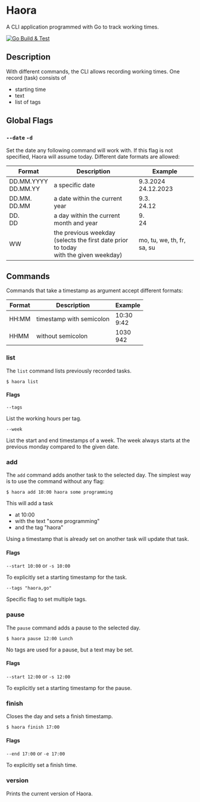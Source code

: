 # Haora

A CLI application programmed with Go to track working times.

[![Go Build & Test](https://github.com/drademann/haora/actions/workflows/go.yml/badge.svg?branch=main)](https://github.com/drademann/haora/actions/workflows/go.yml)

## Description

With different commands, the CLI allows recording working times. One record (task) consists of

- starting time
- text
- list of tags

## Global Flags

### `--date` `-d`

Set the date any following command will work with.
If this flag is not specified, Haora will assume today.
Different date formats are allowed:

| Format                  | Description                                                                                | Example                    |
|-------------------------|--------------------------------------------------------------------------------------------|----------------------------|
| DD.MM.YYYY<br/>DD.MM.YY | a specific date                                                                            | 9.3.2024<br/>24.12.2023    |
| DD.MM.<br/>DD.MM        | a date within the current year                                                             | 9.3.<br/>24.12             |
| DD.<br/>DD              | a day within the current month and year                                                    | 9.<br/>24                  |
| WW                      | the previous weekday<br>(selects the first date prior to today<br/>with the given weekday) | mo, tu, we, th, fr, sa, su |

## Commands

Commands that take a timestamp as argument accept different formats:

| Format | Description              | Example        |
|--------|--------------------------|----------------|
| HH:MM  | timestamp with semicolon | 10:30<br/>9:42 |
| HHMM   | without semicolon        | 1030<br/>942   |

### list

The `list` command lists previously recorded tasks.

```shell
$ haora list
```

#### Flags

`--tags`

List the working hours per tag.

`--week`

List the start and end timestamps of a week.
The week always starts at the previous monday compared to the given date.

### add

The `add` command adds another task to the selected day.
The simplest way is to use the command without any flag:

```shell
$ haora add 10:00 haora some programming
```

This will add a task

- at 10:00
- with the text "some programming"
- and the tag "haora"

Using a timestamp that is already set on another task will update that task.

#### Flags

`--start 10:00` or `-s 10:00`

To explicitly set a starting timestamp for the task.

`--tags "haora,go"`

Specific flag to set multiple tags.

### pause

The `pause` command adds a pause to the selected day.

```shell
$ haora pause 12:00 Lunch
```

No tags are used for a pause, but a text may be set.

#### Flags

`--start 12:00` or `-s 12:00`

To explicitly set a starting timestamp for the pause.

### finish

Closes the day and sets a finish timestamp.

```shell
$ haora finish 17:00
```

#### Flags

`--end 17:00` or `-e 17:00`

To explicitly set a finish time.

### version

Prints the current version of Haora.